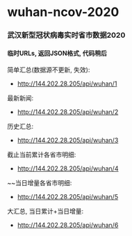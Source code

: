 # wuhan-ncov-2020
### 武汉新型冠状病毒实时省市数据2020

#### 临时URLs, 返回JSON格式, 代码稍后

简单汇总(数据源不更新, 失效):
  - http://144.202.28.205/api/wuhan/1

最新新闻:
  - http://144.202.28.205/api/wuhan/2
  
历史汇总:
  - http://144.202.28.205/api/wuhan/3
  
截止当前累计各省市明细:
  - http://144.202.28.205/api/wuhan/4
  
~~当日增量各省市明细:
  - http://144.202.28.205/api/wuhan/5
  
大汇总, 当日累计+当日增量:
  - http://144.202.28.205/api/wuhan/6
